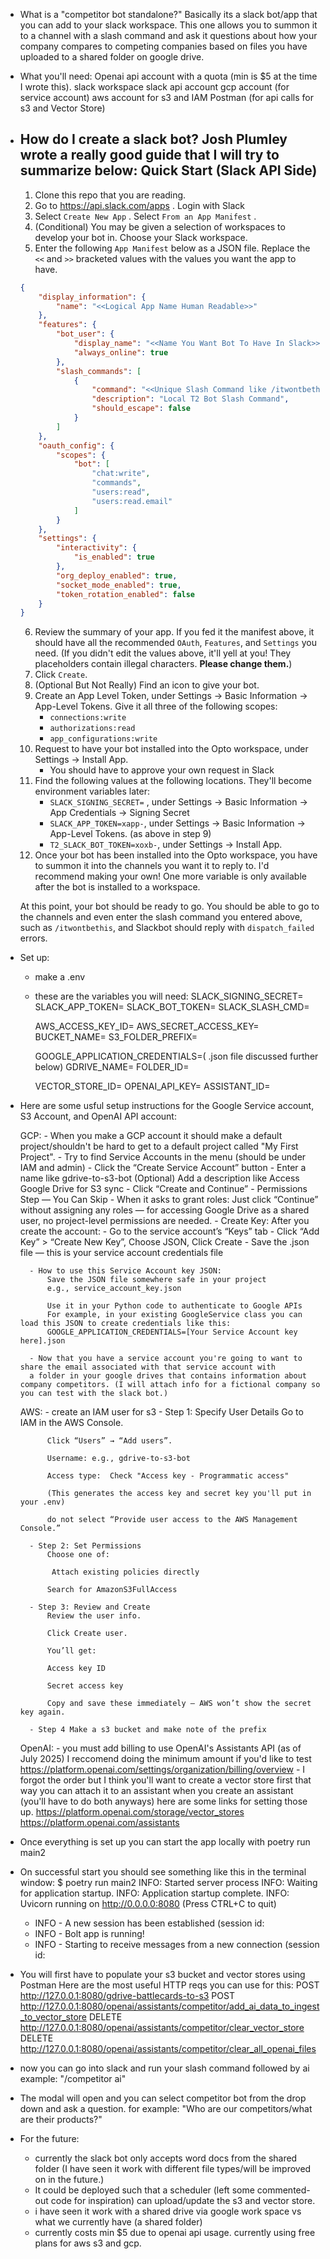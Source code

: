 - What is a "competitor bot standalone?"
    Basically its a slack bot/app that you can add to your slack workspace. This one allows you to summon it
    to a channel with a slash command and ask it questions about how your company compares to competing companies based on files you have uploaded to a shared folder on google drive.

- What you'll need:
    Openai api account with a quota (min is $5 at the time I wrote this).
    slack workspace
    slack api account
    gcp account (for service account)
    aws account for s3 and IAM
    Postman (for api calls for s3 and Vector Store)


- How do I create a slack bot?
    Josh Plumley wrote a really good guide that I will try to summarize below:
    Quick Start (Slack API Side)
    ---
    1. Clone this repo that you are reading.
    2. Go to https://api.slack.com/apps . Login with Slack
    3. Select `Create New App` . Select `From an App Manifest` .
    4. (Conditional) You may be given a selection of workspaces to develop your bot in. Choose your Slack workspace.
    5. Enter the following `App Manifest` below as a JSON file. Replace the `<<` and `>>` bracketed values with the values you want the app to have.
    ```json
    {
        "display_information": {
            "name": "<<Logical App Name Human Readable>>"
        },
        "features": {
            "bot_user": {
                "display_name": "<<Name You Want Bot To Have In Slack>>",
                "always_online": true
            },
            "slash_commands": [
                {
                    "command": "<<Unique Slash Command like /itwontbethis >>",
                    "description": "Local T2 Bot Slash Command",
                    "should_escape": false
                }
            ]
        },
        "oauth_config": {
            "scopes": {
                "bot": [
                    "chat:write",
                    "commands",
                    "users:read",
                    "users:read.email"
                ]
            }
        },
        "settings": {
            "interactivity": {
                "is_enabled": true
            },
            "org_deploy_enabled": true,
            "socket_mode_enabled": true,
            "token_rotation_enabled": false
        }
    }
    ```
    6. Review the summary of your app. If you fed it the manifest above, it should have all the recommended `OAuth`, `Features`, and `Settings` you need. (If you didn't edit the values above, it'll yell at you! They placeholders contain illegal characters. **Please change them.**)
    7. Click `Create`.
    8. (Optional But Not Really) Find an icon to give your bot.
    9. Create an App Level Token, under Settings -> Basic Information -> App-Level Tokens. Give it all three of the following scopes:
        - `connections:write`
        - `authorizations:read`
        - `app_configurations:write`
    10. Request to have your bot installed into the Opto workspace, under Settings -> Install App.
        - You should have to approve your own request in Slack
    11. Find the following values at the following locations. They'll become environment variables later:
        - `SLACK_SIGNING_SECRET=` , under Settings -> Basic Information -> App Credentials -> Signing Secret
        - `SLACK_APP_TOKEN=xapp-`, under Settings -> Basic Information -> App-Level Tokens. (as above in step 9)
        - `T2_SLACK_BOT_TOKEN=xoxb-`, under Settings -> Install App.
    12. Once your bot has been installed into the Opto workspace, you have to summon it into the channels you want it to reply to. I'd recommend making your own! One more variable is only available after the bot is installed to a workspace.

    At this point, your bot should be ready to go. You should be able to go to the channels and even enter the slash command you entered above, such as `/itwontbethis`, and Slackbot should reply with `dispatch_failed` errors.

- Set up:
    - make a .env
    - these are the variables you will need:
        SLACK_SIGNING_SECRET=
        SLACK_APP_TOKEN=
        SLACK_BOT_TOKEN=
        SLACK_SLASH_CMD=

        AWS_ACCESS_KEY_ID=
        AWS_SECRET_ACCESS_KEY=
        BUCKET_NAME=
        S3_FOLDER_PREFIX=

        GOOGLE_APPLICATION_CREDENTIALS=( .json file discussed further below)
        GDRIVE_NAME=
        FOLDER_ID=

        VECTOR_STORE_ID=
        OPENAI_API_KEY=
        ASSISTANT_ID=

- Here are some usful setup instructions for the Google Service account, S3 Account, and OpenAI API account:
    
    GCP:
        - When you make a GCP account it should make a default project/shouldn't be hard to get to a default project called "My First
        Project". 
        - Try to find Service Accounts in the menu (should be under IAM and admin)
        - Click the “Create Service Account” button
        - Enter a name like gdrive-to-s3-bot (Optional) Add a description like Access Google Drive for S3 sync
        - Click “Create and Continue”
        - Permissions Step — You Can Skip
        - When it asks to grant roles:
        Just click “Continue” without assigning any roles — for accessing Google Drive as a shared user, no project-level permissions are needed.
        - Create Key: After you create the account: 
        - Go to the service account’s “Keys” tab
        - Click “Add Key” > “Create New Key”, Choose JSON, Click Create
        - Save the .json file — this is your service account credentials file

        - How to use this Service Account key JSON:
            Save the JSON file somewhere safe in your project
            e.g., service_account_key.json

            Use it in your Python code to authenticate to Google APIs
            For example, in your existing GoogleService class you can load this JSON to create credentials like this:
            GOOGLE_APPLICATION_CREDENTIALS=[Your Service Account key here].json

        - Now that you have a service account you're going to want to share the email associated with that service account with 
        a folder in your google drives that contains information about company competitors. (I will attach info for a fictional company so you can test with the slack bot.)
    
    AWS:
        - create an IAM user for s3
        -  Step 1: Specify User Details
            Go to IAM in the AWS Console.

            Click “Users” → “Add users”.

            Username: e.g., gdrive-to-s3-bot

            Access type:  Check "Access key - Programmatic access"

            (This generates the access key and secret key you'll put in your .env)

            do not select “Provide user access to the AWS Management Console.”

        - Step 2: Set Permissions
            Choose one of:

             Attach existing policies directly

            Search for AmazonS3FullAccess
        
        - Step 3: Review and Create
            Review the user info.

            Click Create user.

            You’ll get:

            Access key ID

            Secret access key

            Copy and save these immediately — AWS won’t show the secret key again.

        - Step 4 Make a s3 bucket and make note of the prefix
    
    OpenAI:
        -  you must add billing to use OpenAI's Assistants API (as of July 2025)
        I reccomend doing the minimum amount if you'd like to test https://platform.openai.com/settings/organization/billing/overview
        - I forgot the order but I think you'll want to create a vector store first that way
        you can attach it to an assistant when you create an assistant (you'll have to do both anyways)
        here are some links for setting those up.
        https://platform.openai.com/storage/vector_stores
        https://platform.openai.com/assistants

- Once everything is set up you can start the app locally with poetry run main2

- On successful start you should see something like this in the terminal window:
    $ poetry run main2
    INFO:     Started server process 
    INFO:     Waiting for application startup.
    INFO:     Application startup complete.
    INFO:     Uvicorn running on http://0.0.0.0:8080 (Press CTRL+C to quit)
     - INFO - A new session has been established (session id: 
     - INFO - Bolt app is running!
     - INFO - Starting to receive messages from a new connection (session id: 

- You will first have to populate your s3 bucket and vector stores using Postman
Here are the most useful HTTP reqs you can use for this:
    POST http://127.0.0.1:8080/gdrive-battlecards-to-s3
    POST http://127.0.0.1:8080/openai/assistants/competitor/add_ai_data_to_ingest_to_vector_store
    DELETE http://127.0.0.1:8080/openai/assistants/competitor/clear_vector_store
    DELETE http://127.0.0.1:8080/openai/assistants/competitor/clear_all_openai_files

- now you can go into slack and run your slash command followed by ai example: "/competitor ai"

- The modal will open and you can select competitor bot from the drop down and ask a question.
for example: "Who are our competitors/what are their products?"


- For the future:
    - currently the slack bot only accepts word docs from the shared folder (I have seen it work with different file types/will be improved on in the future.)
    - It could be deployed such that a scheduler  (left some commented-out code for inspiration) can upload/update the s3 and vector store.
    - i have seen it work with a shared drive via google work space vs what we currently have (a shared folder)
    - currently costs min $5 due to openai api usage. currently using free plans for aws s3 and gcp.

